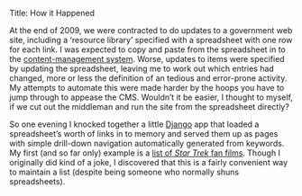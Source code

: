Title: How it Happened

At the end of 2009, we were contracted to do updates to a government web
site, including a ‘resource library’ specified with a spreadsheet with
one row for each link. I was expected to copy and paste from the
spreadsheet in to the [content-management system][1]. Worse, updates to
items were specified by updating the spreadsheet, leaving me to work out
which entries had changed, more or less the definition of an tedious and
error-prone activity. My attempts to automate this were made harder by
the hoops you have to jump through to appease the CMS. Wouldn’t it be
easier, I thought to myself, if we cut out the middleman and run the
site from the spreadsheet directly?

So one evening I knocked together a little [Django][] app that loaded a
spreadsheet’s worth of links in to memory and served them up as pages
with simple drill-down navigation automatically generated from keywords.
My first (and so far only) example is a [list of _Star Trek_ fan
films][2]. Though I originally did kind of a joke, I discovered that
this is a fairly convenient way to maintain a list (despite being
someone who normally shuns spreadsheets).


  [resources]: /resources
  [Django]: http://www.djangoproject.com/
  [1]: http://en.wikipedia.org/wiki/Content_management_system
  [2]: /resources/fanfilms/
  [3]: http://www.apple.com/iwork/numbers/